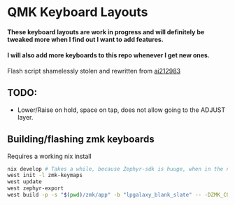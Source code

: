 # QMK Keyboard Layouts

#### These keyboard layouts are work in progress and will definitely be tweaked more when I find out I want to add features.
#### I will also add more keyboards to this repo whenever I get new ones.


Flash script shamelessly stolen and rewritten from [ai212983](https://github.com/ai212983)


## TODO:
* Lower/Raise on hold, space on tap, does not allow going to the ADJUST layer.


## Building/flashing zmk keyboards
Requires a working nix install
```sh
nix develop # Takes a while, because Zephyr-sdk is huuge, when in the nix develop shell, continue
west init -l zmk-keymaps
west update
west zephyr-export
west build -p -s "$(pwd)/zmk/app" -b "lpgalaxy_blank_slate" -- -DZMK_CONFIG="$(pwd)/zmk-keymaps"
```
